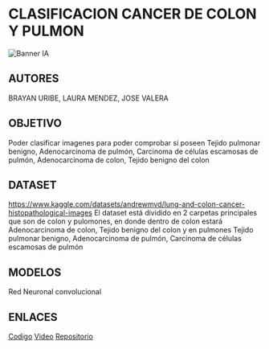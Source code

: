 # CLASIFICACION CANCER DE COLON Y PULMON
![Banner IA](https://github.com/RobertoOmG777/Proyecto-IA2/assets/70613830/862d2c73-2922-492d-93ba-7146794f0f10)
## AUTORES
BRAYAN URIBE, LAURA MENDEZ, JOSE VALERA
## OBJETIVO
Poder clasificar imagenes para poder comprobar si poseen Tejido pulmonar benigno, Adenocarcinoma de pulmón, Carcinoma de células escamosas de pulmón, Adenocarcinoma de colon, Tejido benigno del colon
## DATASET
https://www.kaggle.com/datasets/andrewmvd/lung-and-colon-cancer-histopathological-images El dataset está dividido en 2 carpetas principales que son de colon y pulomones, en donde dentro de colon estará Adenocarcinoma de colon, Tejido benigno del colon y en pulmones Tejido pulmonar benigno, Adenocarcinoma de pulmón, Carcinoma de células escamosas de pulmón
## MODELOS
Red Neuronal convolucional
## ENLACES
[Codigo](https://colab.research.google.com/drive/1k7BTzcWKALv-iyGS7qyfDxvrxpFtla3p?usp=sharing) [Video](https://youtu.be/xrjx8-kA2qg) [Repositorio](https://github.com/RobertoOmG777/Proyecto-IA2.git)
